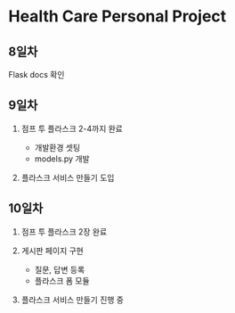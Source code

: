 # Health Care Personal Project

## 8일차
Flask docs 확인

## 9일차
1. 점프 투 플라스크 2-4까지 완료
    - 개발환경 셋팅
    - models.py 개발

2. 플라스크 서비스 만들기 도입


## 10일차
1. 점프 투 플라스크 2장 완료
2. 게시판 페이지 구현
    - 질문, 답변 등록
    - 플라스크 폼 모듈 
    
3. 플라스크 서비스 만들기 진행 중
